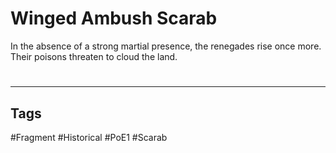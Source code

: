# Winged Ambush Scarab
In the absence of a strong martial presence, the renegades rise once more. Their poisons threaten to cloud the land.

#
---
## Tags
#Fragment
#Historical 
#PoE1 
#Scarab 